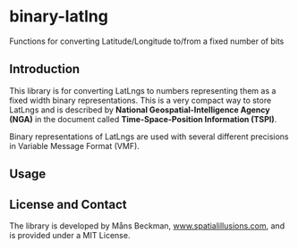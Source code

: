 # binary-latlng
Functions for converting Latitude/Longitude to/from a fixed number of bits

## Introduction

This library is for converting LatLngs to numbers representing them as a fixed width binary representations. This is a very compact way to store LatLngs and is described by **National Geospatial-Intelligence Agency (NGA)** in the document called **Time-Space-Position Information (TSPI)**.

Binary representations of LatLngs are used with several different precisions in Variable Message Format (VMF). 

## Usage

## License and Contact
The library is developed by Måns Beckman, www.spatialillusions.com, and is provided under a MIT License.
